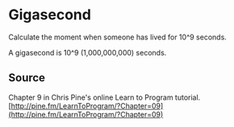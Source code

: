 # Gigasecond

Calculate the moment when someone has lived for 10^9 seconds.

A gigasecond is 10^9 (1,000,000,000) seconds.

## Source

Chapter 9 in Chris Pine's online Learn to Program tutorial. [http://pine.fm/LearnToProgram/?Chapter=09](http://pine.fm/LearnToProgram/?Chapter=09)

